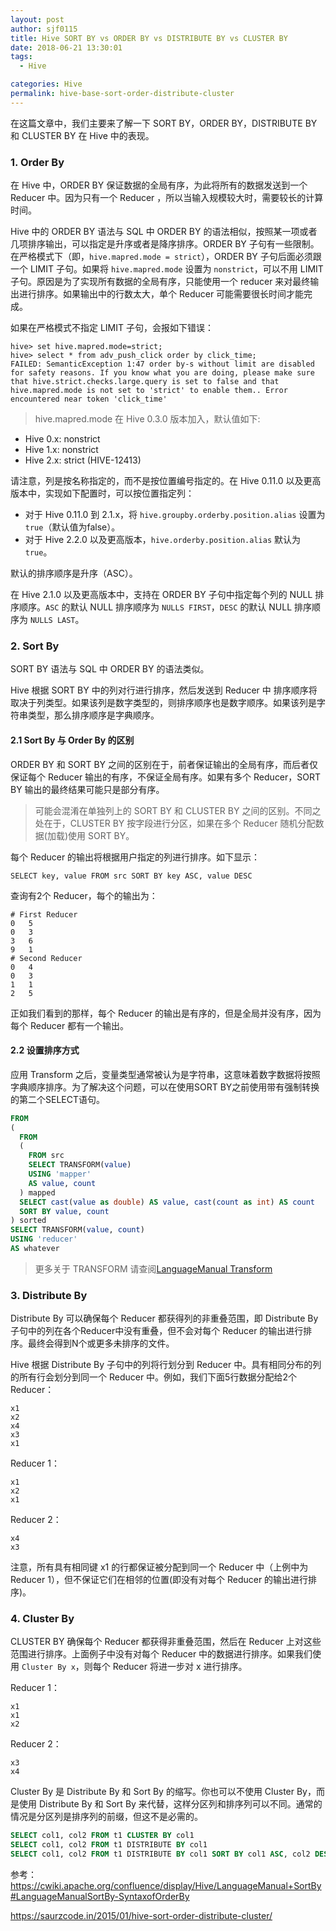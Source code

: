 ```yaml
---
layout: post
author: sjf0115
title: Hive SORT BY vs ORDER BY vs DISTRIBUTE BY vs CLUSTER BY
date: 2018-06-21 13:30:01
tags:
  - Hive

categories: Hive
permalink: hive-base-sort-order-distribute-cluster
---
```


在这篇文章中，我们主要来了解一下 SORT BY，ORDER BY，DISTRIBUTE BY 和 CLUSTER BY 在 Hive 中的表现。

### 1. Order By

在 Hive 中，ORDER BY 保证数据的全局有序，为此将所有的数据发送到一个 Reducer 中。因为只有一个 Reducer ，所以当输入规模较大时，需要较长的计算时间。

Hive 中的 ORDER BY 语法与 SQL 中 ORDER BY 的语法相似，按照某一项或者几项排序输出，可以指定是升序或者是降序排序。ORDER BY 子句有一些限制。在严格模式下（即，`hive.mapred.mode = strict`），ORDER BY 子句后面必须跟一个 LIMIT 子句。如果将 `hive.mapred.mode` 设置为 `nonstrict`，可以不用 LIMIT 子句。原因是为了实现所有数据的全局有序，只能使用一个 reducer 来对最终输出进行排序。如果输出中的行数太大，单个 Reducer 可能需要很长时间才能完成。

如果在严格模式不指定 LIMIT 子句，会报如下错误：
```
hive> set hive.mapred.mode=strict;
hive> select * from adv_push_click order by click_time;
FAILED: SemanticException 1:47 order by-s without limit are disabled for safety reasons. If you know what you are doing, please make sure that hive.strict.checks.large.query is set to false and that hive.mapred.mode is not set to 'strict' to enable them.. Error encountered near token 'click_time'
```
> hive.mapred.mode 在 Hive 0.3.0 版本加入，默认值如下:
- Hive 0.x: nonstrict
- Hive 1.x: nonstrict
- Hive 2.x: strict (HIVE-12413)

请注意，列是按名称指定的，而不是按位置编号指定的。在 Hive 0.11.0 以及更高版本中，实现如下配置时，可以按位置指定列：
- 对于 Hive 0.11.0 到 2.1.x，将 `hive.groupby.orderby.position.alias` 设置为 `true`（默认值为false）。
- 对于 Hive 2.2.0 以及更高版本，`hive.orderby.position.alias` 默认为 `true`。

默认的排序顺序是升序（ASC）。

在 Hive 2.1.0 以及更高版本中，支持在 ORDER BY 子句中指定每个列的 NULL 排序顺序。`ASC` 的默认 NULL 排序顺序为 `NULLS FIRST`，`DESC` 的默认 NULL 排序顺序为 `NULLS LAST`。

### 2. Sort By

SORT BY 语法与 SQL 中 ORDER BY 的语法类似。

Hive 根据 SORT BY 中的列对行进行排序，然后发送到 Reducer 中 排序顺序将取决于列类型。如果该列是数字类型的，则排序顺序也是数字顺序。如果该列是字符串类型，那么排序顺序是字典顺序。

#### 2.1 Sort By 与 Order By 的区别

ORDER BY 和 SORT BY 之间的区别在于，前者保证输出的全局有序，而后者仅保证每个 Reducer 输出的有序，不保证全局有序。如果有多个 Reducer，SORT BY 输出的最终结果可能只是部分有序。

> 可能会混淆在单独列上的 SORT BY 和 CLUSTER BY 之间的区别。不同之处在于，CLUSTER BY 按字段进行分区，如果在多个 Reducer 随机分配数据(加载)使用 SORT BY。

每个 Reducer 的输出将根据用户指定的列进行排序。如下显示：
```
SELECT key, value FROM src SORT BY key ASC, value DESC
```
查询有2个 Reducer，每个的输出为：
```
# First Reducer
0   5
0   3
3   6
9   1
# Second Reducer
0   4
0   3
1   1
2   5
```
正如我们看到的那样，每个 Reducer 的输出是有序的，但是全局并没有序，因为每个 Reducer 都有一个输出。

#### 2.2 设置排序方式

应用 Transform 之后，变量类型通常被认为是字符串，这意味着数字数据将按照字典顺序排序。为了解决这个问题，可以在使用SORT BY之前使用带有强制转换的第二个SELECT语句。
```sql
FROM
(
  FROM
  (
    FROM src
    SELECT TRANSFORM(value)
    USING 'mapper'
    AS value, count
  ) mapped
  SELECT cast(value as double) AS value, cast(count as int) AS count
  SORT BY value, count
) sorted
SELECT TRANSFORM(value, count)
USING 'reducer'
AS whatever
```

> 更多关于 TRANSFORM 请查阅[LanguageManual Transform](https://cwiki.apache.org/confluence/display/Hive/LanguageManual+Transform#LanguageManualTransform-TRANSFORMExamples)

### 3. Distribute By

Distribute By 可以确保每个 Reducer 都获得列的非重叠范围，即 Distribute By 子句中的列在各个Reducer中没有重叠，但不会对每个 Reducer 的输出进行排序。最终会得到N个或更多未排序的文件。

Hive 根据 Distribute By 子句中的列将行划分到 Reducer 中。具有相同分布的列的所有行会划分到同一个 Reducer 中。例如，我们下面5行数据分配给2个 Reducer：
```
x1
x2
x4
x3
x1
```
Reducer 1：
```
x1
x2
x1
```
Reducer 2：
```
x4
x3
```
注意，所有具有相同键 x1 的行都保证被分配到同一个 Reducer 中（上例中为 Reducer 1），但不保证它们在相邻的位置(即没有对每个 Reducer 的输出进行排序)。

### 4. Cluster By

CLUSTER BY 确保每个 Reducer 都获得非重叠范围，然后在 Reducer 上对这些范围进行排序。上面例子中没有对每个 Reducer 中的数据进行排序。如果我们使用 `Cluster By x`，则每个 Reducer 将进一步对 x 进行排序。

Reducer 1：
```
x1
x1
x2
```
Reducer 2：
```
x3
x4
```
Cluster By 是 Distribute By 和 Sort By 的缩写。你也可以不使用 Cluster By，而是使用 Distribute By 和 Sort By 来代替，这样分区列和排序列可以不同。通常的情况是分区列是排序列的前缀，但这不是必需的。
```sql
SELECT col1, col2 FROM t1 CLUSTER BY col1
SELECT col1, col2 FROM t1 DISTRIBUTE BY col1
SELECT col1, col2 FROM t1 DISTRIBUTE BY col1 SORT BY col1 ASC, col2 DESC
```



参考：https://cwiki.apache.org/confluence/display/Hive/LanguageManual+SortBy#LanguageManualSortBy-SyntaxofOrderBy

https://saurzcode.in/2015/01/hive-sort-order-distribute-cluster/
